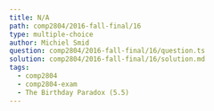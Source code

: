 ```yaml
---
title: N/A
path: comp2804/2016-fall-final/16
type: multiple-choice
author: Michiel Smid
question: comp2804/2016-fall-final/16/question.ts
solution: comp2804/2016-fall-final/16/solution.md
tags:
  - comp2804
  - comp2804-exam
  - The Birthday Paradox (5.5)
---
```

